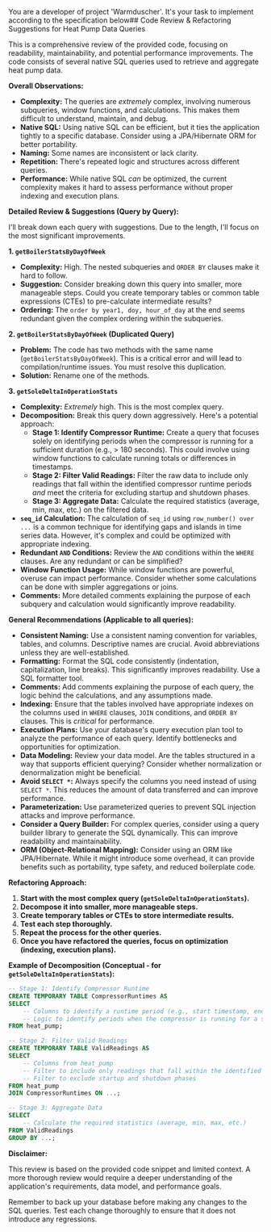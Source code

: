 You are a developer of project 'Warmduscher'. It's your task to implement according to the specification below## Code Review & Refactoring Suggestions for Heat Pump Data Queries

This is a comprehensive review of the provided code, focusing on readability, maintainability, and potential performance improvements.  The code consists of several native SQL queries used to retrieve and aggregate heat pump data.

**Overall Observations:**

* **Complexity:** The queries are *extremely* complex, involving numerous subqueries, window functions, and calculations. This makes them difficult to understand, maintain, and debug.
* **Native SQL:** Using native SQL can be efficient, but it ties the application tightly to a specific database. Consider using a JPA/Hibernate ORM for better portability.
* **Naming:** Some names are inconsistent or lack clarity.
* **Repetition:** There's repeated logic and structures across different queries.
* **Performance:** While native SQL *can* be optimized, the current complexity makes it hard to assess performance without proper indexing and execution plans.

**Detailed Review & Suggestions (Query by Query):**

I'll break down each query with suggestions.  Due to the length, I'll focus on the most significant improvements.

**1. `getBoilerStatsByDayOfWeek`**

* **Complexity:**  High.  The nested subqueries and `ORDER BY` clauses make it hard to follow.
* **Suggestion:**  Consider breaking down this query into smaller, more manageable steps.  Could you create temporary tables or common table expressions (CTEs) to pre-calculate intermediate results?
* **Ordering:**  The `order by year1, doy, hour_of_day` at the end seems redundant given the complex ordering within the subqueries.

**2. `getBoilerStatsByDayOfWeek` (Duplicated Query)**

* **Problem:**  The code has two methods with the same name (`getBoilerStatsByDayOfWeek`). This is a critical error and will lead to compilation/runtime issues. You must resolve this duplication.
* **Solution:** Rename one of the methods.

**3. `getSoleDeltaInOperationStats`**

* **Complexity:** *Extremely* high. This is the most complex query.
* **Decomposition:**  Break this query down aggressively.  Here's a potential approach:
    * **Stage 1: Identify Compressor Runtime:** Create a query that focuses solely on identifying periods when the compressor is running for a sufficient duration (e.g., > 180 seconds). This could involve using window functions to calculate running totals or differences in timestamps.
    * **Stage 2: Filter Valid Readings:** Filter the raw data to include only readings that fall within the identified compressor runtime periods *and* meet the criteria for excluding startup and shutdown phases.
    * **Stage 3: Aggregate Data:** Calculate the required statistics (average, min, max, etc.) on the filtered data.
* **`seq_id` Calculation:** The calculation of `seq_id` using `row_number() over ...` is a common technique for identifying gaps and islands in time series data. However, it's complex and could be optimized with appropriate indexing.
* **Redundant `AND` Conditions:** Review the `AND` conditions within the `WHERE` clauses.  Are any redundant or can be simplified?
* **Window Function Usage:**  While window functions are powerful, overuse can impact performance.  Consider whether some calculations can be done with simpler aggregations or joins.
* **Comments:** More detailed comments explaining the purpose of each subquery and calculation would significantly improve readability.



**General Recommendations (Applicable to all queries):**

* **Consistent Naming:** Use a consistent naming convention for variables, tables, and columns.  Descriptive names are crucial.  Avoid abbreviations unless they are well-established.
* **Formatting:**  Format the SQL code consistently (indentation, capitalization, line breaks).  This significantly improves readability.  Use a SQL formatter tool.
* **Comments:** Add comments explaining the purpose of each query, the logic behind the calculations, and any assumptions made.
* **Indexing:**  Ensure that the tables involved have appropriate indexes on the columns used in `WHERE` clauses, `JOIN` conditions, and `ORDER BY` clauses.  This is *critical* for performance.
* **Execution Plans:**  Use your database's query execution plan tool to analyze the performance of each query. Identify bottlenecks and opportunities for optimization.
* **Data Modeling:** Review your data model. Are the tables structured in a way that supports efficient querying?  Consider whether normalization or denormalization might be beneficial.
* **Avoid `SELECT *`:**  Always specify the columns you need instead of using `SELECT *`. This reduces the amount of data transferred and can improve performance.
* **Parameterization:**  Use parameterized queries to prevent SQL injection attacks and improve performance.
* **Consider a Query Builder:**  For complex queries, consider using a query builder library to generate the SQL dynamically. This can improve readability and maintainability.
* **ORM (Object-Relational Mapping):**  Consider using an ORM like JPA/Hibernate. While it might introduce some overhead, it can provide benefits such as portability, type safety, and reduced boilerplate code.

**Refactoring Approach:**

1. **Start with the most complex query (`getSoleDeltaInOperationStats`).**
2. **Decompose it into smaller, more manageable steps.**
3. **Create temporary tables or CTEs to store intermediate results.**
4. **Test each step thoroughly.**
5. **Repeat the process for the other queries.**
6. **Once you have refactored the queries, focus on optimization (indexing, execution plans).**

**Example of Decomposition (Conceptual - for `getSoleDeltaInOperationStats`):**

```sql
-- Stage 1: Identify Compressor Runtime
CREATE TEMPORARY TABLE CompressorRuntimes AS
SELECT
    -- Columns to identify a runtime period (e.g., start timestamp, end timestamp)
    -- Logic to identify periods when the compressor is running for a sufficient duration
FROM heat_pump;

-- Stage 2: Filter Valid Readings
CREATE TEMPORARY TABLE ValidReadings AS
SELECT
    -- Columns from heat_pump
    -- Filter to include only readings that fall within the identified compressor runtime periods
    -- Filter to exclude startup and shutdown phases
FROM heat_pump
JOIN CompressorRuntimes ON ...;

-- Stage 3: Aggregate Data
SELECT
    -- Calculate the required statistics (average, min, max, etc.)
FROM ValidReadings
GROUP BY ...;
```

**Disclaimer:**

This review is based on the provided code snippet and limited context.  A more thorough review would require a deeper understanding of the application's requirements, data model, and performance goals.

Remember to back up your database before making any changes to the SQL queries.  Test each change thoroughly to ensure that it does not introduce any regressions.